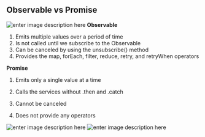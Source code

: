 ## Observable vs Promise
![enter image description here](https://miro.medium.com/max/3168/1*DraWzmN4xkcazpq1G7FLMQ.png)
**Observable**

1.  Emits multiple values over a period of time
2.  Is not called until we subscribe to the Observable
3.  Can be canceled by using the unsubscribe() method
4.  Provides the map, forEach, filter, reduce, retry, and retryWhen operators

**Promise**

1.  Emits only a single value at a time
    
2.  Calls the services without .then and .catch
    
3.  Cannot be canceled
    
4.  Does not provide any operators

![enter image description here](https://1a61nt9057119c295doq7gnd-wpengine.netdna-ssl.com/wp-content/uploads/2018/11/8c5df81b-1953ab46-observable-vs-promise.png)
![enter image description here](https://i.stack.imgur.com/bazKh.png)